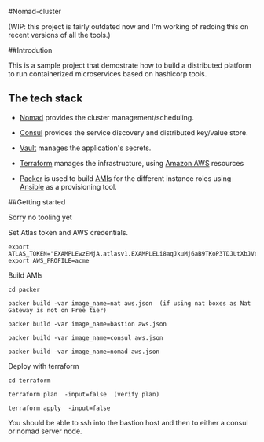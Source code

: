 #Nomad-cluster


(WIP: this project is fairly outdated now and I'm working of redoing this on recent versions of all the tools.) 

##Introdution

This is a sample project that demostrate how to build a distributed platform to run containerized microservices based on hashicorp tools.  

## The tech stack
* [Nomad](https://www.nomadproject.io/) provides the cluster management/scheduling.

* [Consul](consul.io) provides the service discovery and distributed key/value store.

* [Vault](https://www.vaultproject.io) manages the application's secrets. 

* [Terraform](terraform.io) manages the infrastructure, using [Amazon AWS](aws.amazon.com) resources

* [Packer]() is used to build [AMIs](http://docs.aws.amazon.com/AWSEC2/latest/UserGuide/AMIs.html) for the different instance roles using [Ansible](https://www.ansible.com/) as a provisioning tool.



##Getting started

Sorry no tooling yet

Set Atlas token and AWS credentials.

```
export ATLAS_TOKEN="EXAMPLEwzEMjA.atlasv1.EXAMPLELi8aqJkuMj6aB9TKoP3TDJUtXbJVcfdskgASaYgEXAMPLE"
export AWS_PROFILE=acme
```

Build AMIs
```
cd packer

packer build -var image_name=nat aws.json  (if using nat boxes as Nat Gateway is not on Free tier) 

packer build -var image_name=bastion aws.json

packer build -var image_name=consul aws.json

packer build -var image_name=nomad aws.json

```


Deploy with terraform
```
cd terraform

terraform plan  -input=false  (verify plan) 

terraform apply  -input=false
```

You should be able to ssh into the bastion host and then to either a consul or nomad server node.
